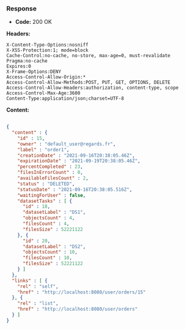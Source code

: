 ### Response

* **Code:** 200 OK

**Headers:**

`X-Content-Type-Options:nosniff`  
`X-XSS-Protection:1; mode=block`  
`Cache-Control:no-cache, no-store, max-age=0, must-revalidate`  
`Pragma:no-cache`  
`Expires:0`  
`X-Frame-Options:DENY`  
`Access-Control-Allow-Origin:*`  
`Access-Control-Allow-Methods:POST, PUT, GET, OPTIONS, DELETE`  
`Access-Control-Allow-Headers:authorization, content-type, scope`  
`Access-Control-Max-Age:3600`  
`Content-Type:application/json;charset=UTF-8`  

**Content:**

```json
    
{
  "content" : {
    "id" : 15,
    "owner" : "default_user@regards.fr",
    "label" : "order1",
    "creationDate" : "2021-09-16T20:38:05.46Z",
    "expirationDate" : "2021-09-19T20:38:05.46Z",
    "percentCompleted" : 23,
    "filesInErrorCount" : 0,
    "availableFilesCount" : 2,
    "status" : "DELETED",
    "statusDate" : "2021-09-16T20:38:05.516Z",
    "waitingForUser" : false,
    "datasetTasks" : [ {
      "id" : 18,
      "datasetLabel" : "DS1",
      "objectsCount" : 4,
      "filesCount" : 4,
      "filesSize" : 52221122
    }, {
      "id" : 20,
      "datasetLabel" : "DS2",
      "objectsCount" : 10,
      "filesCount" : 10,
      "filesSize" : 52221122
    } ]
  },
  "links" : [ {
    "rel" : "self",
    "href" : "http://localhost:8080/user/orders/15"
  }, {
    "rel" : "list",
    "href" : "http://localhost:8080/user/orders"
  } ]
}
```
